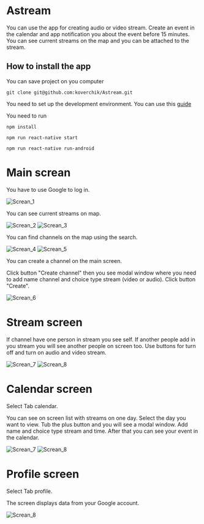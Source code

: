 # Astream

You can use the app for creating audio or video stream. Create an event in the calendar and app notification you about the event before 15 minutes. You can see current streams on the map and you can be attached to the stream.

## How to install the app

You can save project on you computer

    git clone git@github.com:koverchik/Astream.git

You need to set up the development environment. You can use this [guide](https://reactnative.dev/docs/environment-setup)

You need to run

    npm install

    npm run react-native start

    npm run react-native run-android

# Main screan

You have to use Google to log in.

![Screan_1](https://github.com/koverchik/Astream/blob/main/screenshots/Screenshot_20211225-161813.jpg)

You can see current streams on map.

![Screan_2](https://github.com/koverchik/Astream/blob/main/screenshots/Screenshot_20211227-152419.jpg)
![Screan_3](https://github.com/koverchik/Astream/blob/main/screenshots/Screenshot_20211227-152359.jpg)

You can find channels on the map using the search.

![Screan_4](https://github.com/koverchik/Astream/blob/main/screenshots/Screenshot_20211227-152633.jpg)
![Screan_5](https://github.com/koverchik/Astream/blob/main/screenshots/Screenshot_20211227-152650.jpg)

You can create a channel on the main screen.

Click button "Create channel" then you see modal window where you need to add name channel and choice type stream (video or audio). Click button "Create".

![Screan_6](https://github.com/koverchik/Astream/blob/main/screenshots/Screenshot_20211227-192616.jpg)

# Stream screen

If channel have one person in stream you see self. If another people add in you stream you will see another people on screen too. Use buttons for turn off and turn on audio and video stream.

![Screan_7](https://github.com/koverchik/Astream/blob/main/screenshots/Screenshot_20211227-171022.jpg)
![Screan_8](https://github.com/koverchik/Astream/blob/main/screenshots/Screenshot_20211227-171147.jpg)

# Calendar screen

Select Tab calendar.

You can see on screen list with streams on one day. Select the day you want to view. Tub the plus button and you will see a modal window. Add name and choice type stream and time. After that you can see your event in the calendar.

![Screan_7](https://github.com/koverchik/Astream/blob/main/screenshots/Screenshot_20211227-152257.jpg)
![Screan_8](https://github.com/koverchik/Astream/blob/main/screenshots/Screenshot_20211227-152315.jpg)

# Profile screen

Select Tab profile.

The screen displays data from your Google account.

![Screan_8](https://github.com/koverchik/Astream/blob/main/screenshots/Screenshot_20211227-152528.jpg)
